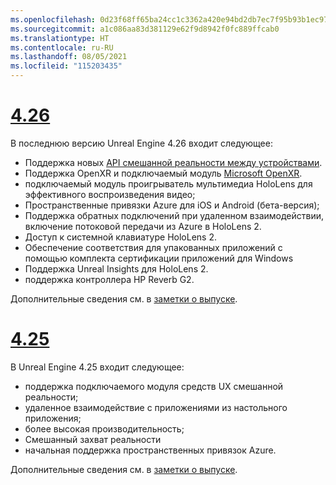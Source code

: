 ```yaml
---
ms.openlocfilehash: 0d23f68ff65ba24cc1c3362a420e94bd2db7ec7f95b93b1ec9714b5bbe9e8a11
ms.sourcegitcommit: a1c086aa83d381129e62f9d8942f0fc889ffcab0
ms.translationtype: HT
ms.contentlocale: ru-RU
ms.lasthandoff: 08/05/2021
ms.locfileid: "115203435"
---
```

# <a name="426"></a>[4.26](#tab/ue426)

В последнюю версию Unreal Engine 4.26 входит следующее:
* Поддержка новых [API смешанной реальности между устройствами](../unreal-porting.md).
* Поддержка OpenXR и подключаемый модуль [Microsoft OpenXR](https://github.com/microsoft/Microsoft-OpenXR-Unreal). 
* подключаемый модуль проигрыватель мультимедиа HoloLens для эффективного воспроизведения видео;
* Пространственные привязки Azure для iOS и Android (бета-версия);
* Поддержка обратных подключений при удаленном взаимодействии, включение потоковой передачи из Azure в HoloLens 2.
* Доступ к системной клавиатуре HoloLens 2.
* Обеспечение соответствия для упакованных приложений с помощью комплекта сертификации приложений для Windows
* Поддержка Unreal Insights для HoloLens 2.
* поддержка контроллера HP Reverb G2.

Дополнительные сведения см. в <a href="https://docs.unrealengine.com/Support/Builds/ReleaseNotes/4_26/index.html" target="_blank" title="заметках о выпуске Unreal Engine 4.26">заметки о выпуске</a>. 


# <a name="425"></a>[4.25](#tab/ue425)

В Unreal Engine 4.25 входит следующее:
* поддержка подключаемого модуля средств UX смешанной реальности;
* удаленное взаимодействие с приложениями из настольного приложения;
* более высокая производительность;
* Смешанный захват реальности
* начальная поддержка пространственных привязок Azure.

Дополнительные сведения см. в <a href="https://docs.unrealengine.com/Support/Builds/ReleaseNotes/4_25/index.html" target="_blank" title="заметках о выпуске Unreal Engine 4.25">заметки о выпуске</a>.